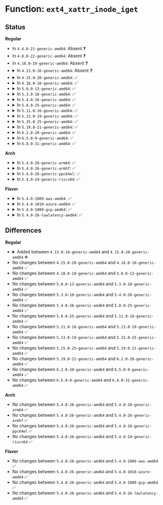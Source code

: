 # Function: <code>ext4_xattr_inode_iget</code>

## Status
<b>Regular</b>
<ul>
<li>
In <code>4.4.0-21-generic-amd64</code>: Absent ❓
</li>
<li>
In <code>4.8.0-22-generic-amd64</code>: Absent ❓
</li>
<li>
In <code>4.10.0-19-generic-amd64</code>: Absent ❓
</li>
<li>
<details>
<summary>In <code>4.13.0-16-generic-amd64</code>: Absent ❓</summary>

```json
{
  "name": "ext4_xattr_inode_iget",
  "collision_type": "Unique Static",
  "inline_type": "Selective",
  "funcs": [
    {
      "addr": 18446744071582228560,
      "name": "ext4_xattr_inode_iget",
      "external": false,
      "loc": "fs/ext4/xattr.c:357",
      "file": "fs/ext4/xattr.c",
      "inline": "not declared, inlined",
      "caller_inline": [],
      "caller_func": [
        "fs/ext4/xattr.c:ext4_xattr_block_set",
        "fs/ext4/xattr.c:ext4_xattr_block_set",
        "fs/ext4/xattr.c:ext4_xattr_block_set",
        "fs/ext4/xattr.c:ext4_xattr_set_entry",
        "fs/ext4/xattr.c:ext4_xattr_inode_dec_ref_all",
        "fs/ext4/xattr.c:ext4_xattr_inode_get"
      ]
    }
  ],
  "symbols": [
    {
      "addr": 18446744071582228560,
      "name": "ext4_xattr_inode_iget.isra.15",
      "section": ".text",
      "bind": "STB_LOCAL",
      "size": 232
    }
  ]
}
```
</details>
</li>
<li>
<details>
<summary>In <code>4.15.0-20-generic-amd64</code>: ✅</summary>

```c
int ext4_xattr_inode_iget(struct inode * parent, long unsigned int ea_ino, u32 ea_inode_hash, struct inode * * ea_inode)
```

```json
{
  "name": "ext4_xattr_inode_iget",
  "collision_type": "Unique Static",
  "inline_type": "No",
  "funcs": [
    {
      "addr": 18446744071582375664,
      "name": "ext4_xattr_inode_iget",
      "external": false,
      "loc": "fs/ext4/xattr.c:360",
      "file": "fs/ext4/xattr.c",
      "inline": "seen, unknown",
      "caller_inline": [],
      "caller_func": [
        "fs/ext4/xattr.c:ext4_xattr_delete_inode",
        "fs/ext4/xattr.c:ext4_xattr_block_set",
        "fs/ext4/xattr.c:ext4_xattr_block_set",
        "fs/ext4/xattr.c:ext4_xattr_block_set",
        "fs/ext4/xattr.c:ext4_xattr_block_set",
        "fs/ext4/xattr.c:ext4_xattr_set_entry",
        "fs/ext4/xattr.c:ext4_xattr_inode_dec_ref_all",
        "fs/ext4/xattr.c:ext4_xattr_inode_get"
      ]
    }
  ],
  "symbols": [
    {
      "addr": 18446744071582375664,
      "name": "ext4_xattr_inode_iget",
      "section": ".text",
      "bind": "STB_LOCAL",
      "size": 346
    }
  ]
}
```
</details>
</li>
<li>
<details>
<summary>In <code>4.18.0-10-generic-amd64</code>: ✅</summary>

```c
int ext4_xattr_inode_iget(struct inode * parent, long unsigned int ea_ino, u32 ea_inode_hash, struct inode * * ea_inode)
```

```json
{
  "name": "ext4_xattr_inode_iget",
  "collision_type": "Unique Static",
  "inline_type": "No",
  "funcs": [
    {
      "addr": 18446744071582566464,
      "name": "ext4_xattr_inode_iget",
      "external": false,
      "loc": "fs/ext4/xattr.c:381",
      "file": "fs/ext4/xattr.c",
      "inline": "seen, unknown",
      "caller_inline": [],
      "caller_func": [
        "fs/ext4/xattr.c:ext4_xattr_delete_inode",
        "fs/ext4/xattr.c:ext4_xattr_block_set",
        "fs/ext4/xattr.c:ext4_xattr_block_set",
        "fs/ext4/xattr.c:ext4_xattr_block_set",
        "fs/ext4/xattr.c:ext4_xattr_block_set",
        "fs/ext4/xattr.c:ext4_xattr_set_entry",
        "fs/ext4/xattr.c:ext4_xattr_inode_dec_ref_all",
        "fs/ext4/xattr.c:ext4_xattr_inode_get"
      ]
    }
  ],
  "symbols": [
    {
      "addr": 18446744071582566464,
      "name": "ext4_xattr_inode_iget",
      "section": ".text",
      "bind": "STB_LOCAL",
      "size": 346
    }
  ]
}
```
</details>
</li>
<li>
<details>
<summary>In <code>5.0.0-13-generic-amd64</code>: ✅</summary>

```c
int ext4_xattr_inode_iget(struct inode * parent, long unsigned int ea_ino, u32 ea_inode_hash, struct inode * * ea_inode)
```

```json
{
  "name": "ext4_xattr_inode_iget",
  "collision_type": "Unique Static",
  "inline_type": "No",
  "funcs": [
    {
      "addr": 18446744071582667888,
      "name": "ext4_xattr_inode_iget",
      "external": false,
      "loc": "fs/ext4/xattr.c:381",
      "file": "fs/ext4/xattr.c",
      "inline": "seen, unknown",
      "caller_inline": [],
      "caller_func": [
        "fs/ext4/xattr.c:ext4_xattr_delete_inode",
        "fs/ext4/xattr.c:ext4_xattr_block_set",
        "fs/ext4/xattr.c:ext4_xattr_block_set",
        "fs/ext4/xattr.c:ext4_xattr_block_set",
        "fs/ext4/xattr.c:ext4_xattr_block_set",
        "fs/ext4/xattr.c:ext4_xattr_set_entry",
        "fs/ext4/xattr.c:ext4_xattr_inode_dec_ref_all",
        "fs/ext4/xattr.c:ext4_xattr_inode_get"
      ]
    }
  ],
  "symbols": [
    {
      "addr": 18446744071582667888,
      "name": "ext4_xattr_inode_iget",
      "section": ".text",
      "bind": "STB_LOCAL",
      "size": 361
    }
  ]
}
```
</details>
</li>
<li>
<details>
<summary>In <code>5.3.0-18-generic-amd64</code>: ✅</summary>

```c
int ext4_xattr_inode_iget(struct inode * parent, long unsigned int ea_ino, u32 ea_inode_hash, struct inode * * ea_inode)
```

```json
{
  "name": "ext4_xattr_inode_iget",
  "collision_type": "Unique Static",
  "inline_type": "No",
  "funcs": [
    {
      "addr": 18446744071582841648,
      "name": "ext4_xattr_inode_iget",
      "external": false,
      "loc": "fs/ext4/xattr.c:381",
      "file": "fs/ext4/xattr.c",
      "inline": "seen, unknown",
      "caller_inline": [],
      "caller_func": [
        "fs/ext4/xattr.c:ext4_xattr_delete_inode",
        "fs/ext4/xattr.c:ext4_xattr_block_set",
        "fs/ext4/xattr.c:ext4_xattr_block_set",
        "fs/ext4/xattr.c:ext4_xattr_block_set",
        "fs/ext4/xattr.c:ext4_xattr_block_set",
        "fs/ext4/xattr.c:ext4_xattr_set_entry",
        "fs/ext4/xattr.c:ext4_xattr_inode_dec_ref_all",
        "fs/ext4/xattr.c:ext4_xattr_inode_get"
      ]
    }
  ],
  "symbols": [
    {
      "addr": 18446744071582841648,
      "name": "ext4_xattr_inode_iget",
      "section": ".text",
      "bind": "STB_LOCAL",
      "size": 368
    }
  ]
}
```
</details>
</li>
<li>
<details>
<summary>In <code>5.4.0-26-generic-amd64</code>: ✅</summary>

```c
int ext4_xattr_inode_iget(struct inode * parent, long unsigned int ea_ino, u32 ea_inode_hash, struct inode * * ea_inode)
```

```json
{
  "name": "ext4_xattr_inode_iget",
  "collision_type": "Unique Static",
  "inline_type": "No",
  "funcs": [
    {
      "addr": 18446744071582945792,
      "name": "ext4_xattr_inode_iget",
      "external": false,
      "loc": "fs/ext4/xattr.c:381",
      "file": "fs/ext4/xattr.c",
      "inline": "seen, unknown",
      "caller_inline": [],
      "caller_func": [
        "fs/ext4/xattr.c:ext4_xattr_delete_inode",
        "fs/ext4/xattr.c:ext4_xattr_block_set",
        "fs/ext4/xattr.c:ext4_xattr_block_set",
        "fs/ext4/xattr.c:ext4_xattr_block_set",
        "fs/ext4/xattr.c:ext4_xattr_block_set",
        "fs/ext4/xattr.c:ext4_xattr_set_entry",
        "fs/ext4/xattr.c:ext4_xattr_inode_dec_ref_all",
        "fs/ext4/xattr.c:ext4_xattr_inode_get"
      ]
    }
  ],
  "symbols": [
    {
      "addr": 18446744071582945792,
      "name": "ext4_xattr_inode_iget",
      "section": ".text",
      "bind": "STB_LOCAL",
      "size": 368
    }
  ]
}
```
</details>
</li>
<li>
<details>
<summary>In <code>5.8.0-25-generic-amd64</code>: ✅</summary>

```c
int ext4_xattr_inode_iget(struct inode * parent, long unsigned int ea_ino, u32 ea_inode_hash, struct inode * * ea_inode)
```

```json
{
  "name": "ext4_xattr_inode_iget",
  "collision_type": "Unique Static",
  "inline_type": "No",
  "funcs": [
    {
      "addr": 18446744071583262912,
      "name": "ext4_xattr_inode_iget",
      "external": false,
      "loc": "fs/ext4/xattr.c:383",
      "file": "fs/ext4/xattr.c",
      "inline": "seen, unknown",
      "caller_inline": [],
      "caller_func": [
        "fs/ext4/xattr.c:ext4_xattr_delete_inode",
        "fs/ext4/xattr.c:ext4_xattr_block_set",
        "fs/ext4/xattr.c:ext4_xattr_block_set",
        "fs/ext4/xattr.c:ext4_xattr_set_entry",
        "fs/ext4/xattr.c:ext4_xattr_inode_dec_ref_all",
        "fs/ext4/xattr.c:ext4_xattr_inode_inc_ref_all",
        "fs/ext4/xattr.c:ext4_xattr_inode_inc_ref_all",
        "fs/ext4/xattr.c:ext4_xattr_inode_get"
      ]
    }
  ],
  "symbols": [
    {
      "addr": 18446744071583262912,
      "name": "ext4_xattr_inode_iget",
      "section": ".text",
      "bind": "STB_LOCAL",
      "size": 362
    }
  ]
}
```
</details>
</li>
<li>
<details>
<summary>In <code>5.11.0-16-generic-amd64</code>: ✅</summary>

```c
int ext4_xattr_inode_iget(struct inode * parent, long unsigned int ea_ino, u32 ea_inode_hash, struct inode * * ea_inode)
```

```json
{
  "name": "ext4_xattr_inode_iget",
  "collision_type": "Unique Static",
  "inline_type": "No",
  "funcs": [
    {
      "addr": 18446744071583363808,
      "name": "ext4_xattr_inode_iget",
      "external": false,
      "loc": "fs/ext4/xattr.c:383",
      "file": "fs/ext4/xattr.c",
      "inline": "seen, unknown",
      "caller_inline": [],
      "caller_func": [
        "fs/ext4/xattr.c:ext4_xattr_delete_inode",
        "fs/ext4/xattr.c:ext4_xattr_block_set",
        "fs/ext4/xattr.c:ext4_xattr_block_set",
        "fs/ext4/xattr.c:ext4_xattr_set_entry",
        "fs/ext4/xattr.c:ext4_xattr_inode_dec_ref_all",
        "fs/ext4/xattr.c:ext4_xattr_inode_inc_ref_all",
        "fs/ext4/xattr.c:ext4_xattr_inode_inc_ref_all",
        "fs/ext4/xattr.c:ext4_xattr_inode_get"
      ]
    }
  ],
  "symbols": [
    {
      "addr": 18446744071583363808,
      "name": "ext4_xattr_inode_iget",
      "section": ".text",
      "bind": "STB_LOCAL",
      "size": 369
    }
  ]
}
```
</details>
</li>
<li>
<details>
<summary>In <code>5.13.0-19-generic-amd64</code>: ✅</summary>

```c
int ext4_xattr_inode_iget(struct inode * parent, long unsigned int ea_ino, u32 ea_inode_hash, struct inode * * ea_inode)
```

```json
{
  "name": "ext4_xattr_inode_iget",
  "collision_type": "Unique Static",
  "inline_type": "No",
  "funcs": [
    {
      "addr": 18446744071583386528,
      "name": "ext4_xattr_inode_iget",
      "external": false,
      "loc": "fs/ext4/xattr.c:383",
      "file": "fs/ext4/xattr.c",
      "inline": "seen, unknown",
      "caller_inline": [],
      "caller_func": [
        "fs/ext4/xattr.c:ext4_xattr_delete_inode",
        "fs/ext4/xattr.c:ext4_xattr_block_set",
        "fs/ext4/xattr.c:ext4_xattr_block_set",
        "fs/ext4/xattr.c:ext4_xattr_set_entry",
        "fs/ext4/xattr.c:ext4_xattr_inode_dec_ref_all",
        "fs/ext4/xattr.c:ext4_xattr_inode_inc_ref_all",
        "fs/ext4/xattr.c:ext4_xattr_inode_inc_ref_all",
        "fs/ext4/xattr.c:ext4_xattr_inode_get"
      ]
    }
  ],
  "symbols": [
    {
      "addr": 18446744071583386528,
      "name": "ext4_xattr_inode_iget",
      "section": ".text",
      "bind": "STB_LOCAL",
      "size": 369
    }
  ]
}
```
</details>
</li>
<li>
<details>
<summary>In <code>5.15.0-25-generic-amd64</code>: ✅</summary>

```c
int ext4_xattr_inode_iget(struct inode * parent, long unsigned int ea_ino, u32 ea_inode_hash, struct inode * * ea_inode)
```

```json
{
  "name": "ext4_xattr_inode_iget",
  "collision_type": "Unique Static",
  "inline_type": "No",
  "funcs": [
    {
      "addr": 18446744071583730880,
      "name": "ext4_xattr_inode_iget",
      "external": false,
      "loc": "fs/ext4/xattr.c:383",
      "file": "fs/ext4/xattr.c",
      "inline": "seen, unknown",
      "caller_inline": [],
      "caller_func": [
        "fs/ext4/xattr.c:ext4_xattr_delete_inode",
        "fs/ext4/xattr.c:ext4_xattr_block_set",
        "fs/ext4/xattr.c:ext4_xattr_block_set",
        "fs/ext4/xattr.c:ext4_xattr_set_entry",
        "fs/ext4/xattr.c:ext4_xattr_inode_dec_ref_all",
        "fs/ext4/xattr.c:ext4_xattr_inode_inc_ref_all",
        "fs/ext4/xattr.c:ext4_xattr_inode_inc_ref_all",
        "fs/ext4/xattr.c:ext4_xattr_inode_get"
      ]
    }
  ],
  "symbols": [
    {
      "addr": 18446744071583730880,
      "name": "ext4_xattr_inode_iget",
      "section": ".text",
      "bind": "STB_LOCAL",
      "size": 369
    }
  ]
}
```
</details>
</li>
<li>
<details>
<summary>In <code>5.19.0-21-generic-amd64</code>: ✅</summary>

```c
int ext4_xattr_inode_iget(struct inode * parent, long unsigned int ea_ino, u32 ea_inode_hash, struct inode * * ea_inode)
```

```json
{
  "name": "ext4_xattr_inode_iget",
  "collision_type": "Unique Static",
  "inline_type": "No",
  "funcs": [
    {
      "addr": 18446744071584283440,
      "name": "ext4_xattr_inode_iget",
      "external": false,
      "loc": "fs/ext4/xattr.c:383",
      "file": "fs/ext4/xattr.c",
      "inline": "seen, unknown",
      "caller_inline": [],
      "caller_func": [
        "fs/ext4/xattr.c:ext4_xattr_delete_inode",
        "fs/ext4/xattr.c:ext4_xattr_block_set",
        "fs/ext4/xattr.c:ext4_xattr_block_set",
        "fs/ext4/xattr.c:ext4_xattr_set_entry",
        "fs/ext4/xattr.c:ext4_xattr_inode_dec_ref_all",
        "fs/ext4/xattr.c:ext4_xattr_inode_inc_ref_all",
        "fs/ext4/xattr.c:ext4_xattr_inode_inc_ref_all",
        "fs/ext4/xattr.c:ext4_xattr_inode_get"
      ]
    }
  ],
  "symbols": [
    {
      "addr": 18446744071584283440,
      "name": "ext4_xattr_inode_iget",
      "section": ".text",
      "bind": "STB_LOCAL",
      "size": 379
    }
  ]
}
```
</details>
</li>
<li>
<details>
<summary>In <code>6.2.0-20-generic-amd64</code>: ✅</summary>

```c
int ext4_xattr_inode_iget(struct inode * parent, long unsigned int ea_ino, u32 ea_inode_hash, struct inode * * ea_inode)
```

```json
{
  "name": "ext4_xattr_inode_iget",
  "collision_type": "Unique Static",
  "inline_type": "No",
  "funcs": [
    {
      "addr": 18446744071584931376,
      "name": "ext4_xattr_inode_iget",
      "external": false,
      "loc": "fs/ext4/xattr.c:385",
      "file": "fs/ext4/xattr.c",
      "inline": "seen, unknown",
      "caller_inline": [],
      "caller_func": [
        "fs/ext4/xattr.c:ext4_xattr_delete_inode",
        "fs/ext4/xattr.c:ext4_xattr_block_set",
        "fs/ext4/xattr.c:ext4_xattr_block_set",
        "fs/ext4/xattr.c:ext4_xattr_set_entry",
        "fs/ext4/xattr.c:ext4_xattr_inode_dec_ref_all",
        "fs/ext4/xattr.c:ext4_xattr_inode_inc_ref_all",
        "fs/ext4/xattr.c:ext4_xattr_inode_inc_ref_all",
        "fs/ext4/xattr.c:ext4_xattr_inode_get"
      ]
    }
  ],
  "symbols": [
    {
      "addr": 18446744071584931376,
      "name": "ext4_xattr_inode_iget",
      "section": ".text",
      "bind": "STB_LOCAL",
      "size": 379
    }
  ]
}
```
</details>
</li>
<li>
<details>
<summary>In <code>6.5.0-9-generic-amd64</code>: ✅</summary>

```c
int ext4_xattr_inode_iget(struct inode * parent, long unsigned int ea_ino, u32 ea_inode_hash, struct inode * * ea_inode)
```

```json
{
  "name": "ext4_xattr_inode_iget",
  "collision_type": "Unique Static",
  "inline_type": "No",
  "funcs": [
    {
      "addr": 18446744071585158960,
      "name": "ext4_xattr_inode_iget",
      "external": false,
      "loc": "fs/ext4/xattr.c:423",
      "file": "fs/ext4/xattr.c",
      "inline": "seen, unknown",
      "caller_inline": [],
      "caller_func": [
        "fs/ext4/xattr.c:ext4_xattr_delete_inode",
        "fs/ext4/xattr.c:ext4_xattr_block_set",
        "fs/ext4/xattr.c:ext4_xattr_block_set",
        "fs/ext4/xattr.c:ext4_xattr_set_entry",
        "fs/ext4/xattr.c:ext4_xattr_inode_dec_ref_all",
        "fs/ext4/xattr.c:ext4_xattr_inode_inc_ref_all",
        "fs/ext4/xattr.c:ext4_xattr_inode_inc_ref_all",
        "fs/ext4/xattr.c:ext4_xattr_inode_get"
      ]
    }
  ],
  "symbols": [
    {
      "addr": 18446744071585158960,
      "name": "ext4_xattr_inode_iget",
      "section": ".text",
      "bind": "STB_LOCAL",
      "size": 303
    }
  ]
}
```
</details>
</li>
<li>
<details>
<summary>In <code>6.8.0-31-generic-amd64</code>: ✅</summary>

```c
int ext4_xattr_inode_iget(struct inode * parent, long unsigned int ea_ino, u32 ea_inode_hash, struct inode * * ea_inode)
```

```json
{
  "name": "ext4_xattr_inode_iget",
  "collision_type": "Unique Static",
  "inline_type": "No",
  "funcs": [
    {
      "addr": 18446744071585391600,
      "name": "ext4_xattr_inode_iget",
      "external": false,
      "loc": "fs/ext4/xattr.c:423",
      "file": "fs/ext4/xattr.c",
      "inline": "seen, unknown",
      "caller_inline": [],
      "caller_func": [
        "fs/ext4/xattr.c:ext4_xattr_delete_inode",
        "fs/ext4/xattr.c:ext4_xattr_block_set",
        "fs/ext4/xattr.c:ext4_xattr_block_set",
        "fs/ext4/xattr.c:ext4_xattr_set_entry",
        "fs/ext4/xattr.c:ext4_xattr_inode_dec_ref_all",
        "fs/ext4/xattr.c:ext4_xattr_inode_inc_ref_all",
        "fs/ext4/xattr.c:ext4_xattr_inode_inc_ref_all",
        "fs/ext4/xattr.c:ext4_xattr_inode_get"
      ]
    }
  ],
  "symbols": [
    {
      "addr": 18446744071585391600,
      "name": "ext4_xattr_inode_iget",
      "section": ".text",
      "bind": "STB_LOCAL",
      "size": 321
    }
  ]
}
```
</details>
</li>
</ul>
<b>Arch</b>
<ul>
<li>
<details>
<summary>In <code>5.4.0-26-generic-arm64</code>: ✅</summary>

```c
int ext4_xattr_inode_iget(struct inode * parent, long unsigned int ea_ino, u32 ea_inode_hash, struct inode * * ea_inode)
```

```json
{
  "name": "ext4_xattr_inode_iget",
  "collision_type": "Unique Static",
  "inline_type": "No",
  "funcs": [
    {
      "addr": 18446603336494624808,
      "name": "ext4_xattr_inode_iget",
      "external": false,
      "loc": "fs/ext4/xattr.c:381",
      "file": "fs/ext4/xattr.c",
      "inline": "seen, unknown",
      "caller_inline": [],
      "caller_func": [
        "fs/ext4/xattr.c:ext4_xattr_delete_inode",
        "fs/ext4/xattr.c:ext4_xattr_block_set",
        "fs/ext4/xattr.c:ext4_xattr_block_set",
        "fs/ext4/xattr.c:ext4_xattr_block_set",
        "fs/ext4/xattr.c:ext4_xattr_block_set",
        "fs/ext4/xattr.c:ext4_xattr_set_entry",
        "fs/ext4/xattr.c:ext4_xattr_inode_dec_ref_all",
        "fs/ext4/xattr.c:ext4_xattr_inode_get"
      ]
    }
  ],
  "symbols": [
    {
      "addr": 18446603336494624808,
      "name": "ext4_xattr_inode_iget",
      "section": ".text",
      "bind": "STB_LOCAL",
      "size": 436
    }
  ]
}
```
</details>
</li>
<li>
<details>
<summary>In <code>5.4.0-26-generic-armhf</code>: ✅</summary>

```c
int ext4_xattr_inode_iget(struct inode * parent, long unsigned int ea_ino, u32 ea_inode_hash, struct inode * * ea_inode)
```

```json
{
  "name": "ext4_xattr_inode_iget",
  "collision_type": "Unique Static",
  "inline_type": "No",
  "funcs": [
    {
      "addr": 3228063800,
      "name": "ext4_xattr_inode_iget",
      "external": false,
      "loc": "fs/ext4/xattr.c:381",
      "file": "fs/ext4/xattr.c",
      "inline": "seen, unknown",
      "caller_inline": [],
      "caller_func": [
        "fs/ext4/xattr.c:ext4_xattr_delete_inode",
        "fs/ext4/xattr.c:ext4_xattr_block_set",
        "fs/ext4/xattr.c:ext4_xattr_block_set",
        "fs/ext4/xattr.c:ext4_xattr_block_set",
        "fs/ext4/xattr.c:ext4_xattr_block_set",
        "fs/ext4/xattr.c:ext4_xattr_set_entry",
        "fs/ext4/xattr.c:ext4_xattr_inode_dec_ref_all",
        "fs/ext4/xattr.c:ext4_xattr_inode_get"
      ]
    }
  ],
  "symbols": [
    {
      "addr": 3228063800,
      "name": "ext4_xattr_inode_iget",
      "section": ".text",
      "bind": "STB_LOCAL",
      "size": 396
    }
  ]
}
```
</details>
</li>
<li>
<details>
<summary>In <code>5.4.0-26-generic-ppc64el</code>: ✅</summary>

```c
int ext4_xattr_inode_iget(struct inode * parent, long unsigned int ea_ino, u32 ea_inode_hash, struct inode * * ea_inode)
```

```json
{
  "name": "ext4_xattr_inode_iget",
  "collision_type": "Unique Static",
  "inline_type": "No",
  "funcs": [
    {
      "addr": 13835058055288424800,
      "name": "ext4_xattr_inode_iget",
      "external": false,
      "loc": "fs/ext4/xattr.c:381",
      "file": "fs/ext4/xattr.c",
      "inline": "seen, unknown",
      "caller_inline": [],
      "caller_func": [
        "fs/ext4/xattr.c:ext4_xattr_delete_inode",
        "fs/ext4/xattr.c:ext4_xattr_block_set",
        "fs/ext4/xattr.c:ext4_xattr_block_set",
        "fs/ext4/xattr.c:ext4_xattr_block_set",
        "fs/ext4/xattr.c:ext4_xattr_block_set",
        "fs/ext4/xattr.c:ext4_xattr_set_entry",
        "fs/ext4/xattr.c:ext4_xattr_inode_dec_ref_all",
        "fs/ext4/xattr.c:ext4_xattr_inode_get"
      ]
    }
  ],
  "symbols": [
    {
      "addr": 13835058055288424800,
      "name": "ext4_xattr_inode_iget",
      "section": ".text",
      "bind": "STB_LOCAL",
      "size": 564
    }
  ]
}
```
</details>
</li>
<li>
<details>
<summary>In <code>5.4.0-24-generic-riscv64</code>: ✅</summary>

```c
int ext4_xattr_inode_iget(struct inode * parent, long unsigned int ea_ino, u32 ea_inode_hash, struct inode * * ea_inode)
```

```json
{
  "name": "ext4_xattr_inode_iget",
  "collision_type": "Unique Static",
  "inline_type": "No",
  "funcs": [
    {
      "addr": 18446743936273993986,
      "name": "ext4_xattr_inode_iget",
      "external": false,
      "loc": "fs/ext4/xattr.c:381",
      "file": "fs/ext4/xattr.c",
      "inline": "seen, unknown",
      "caller_inline": [],
      "caller_func": [
        "fs/ext4/xattr.c:ext4_xattr_delete_inode",
        "fs/ext4/xattr.c:ext4_xattr_block_set",
        "fs/ext4/xattr.c:ext4_xattr_block_set",
        "fs/ext4/xattr.c:ext4_xattr_block_set",
        "fs/ext4/xattr.c:ext4_xattr_block_set",
        "fs/ext4/xattr.c:ext4_xattr_set_entry",
        "fs/ext4/xattr.c:ext4_xattr_inode_dec_ref_all",
        "fs/ext4/xattr.c:ext4_xattr_inode_get"
      ]
    }
  ],
  "symbols": [
    {
      "addr": 18446743936273993986,
      "name": "ext4_xattr_inode_iget",
      "section": ".text",
      "bind": "STB_LOCAL",
      "size": 334
    }
  ]
}
```
</details>
</li>
</ul>
<b>Flavor</b>
<ul>
<li>
<details>
<summary>In <code>5.4.0-1009-aws-amd64</code>: ✅</summary>

```c
int ext4_xattr_inode_iget(struct inode * parent, long unsigned int ea_ino, u32 ea_inode_hash, struct inode * * ea_inode)
```

```json
{
  "name": "ext4_xattr_inode_iget",
  "collision_type": "Unique Static",
  "inline_type": "No",
  "funcs": [
    {
      "addr": 18446744071582914528,
      "name": "ext4_xattr_inode_iget",
      "external": false,
      "loc": "fs/ext4/xattr.c:381",
      "file": "fs/ext4/xattr.c",
      "inline": "seen, unknown",
      "caller_inline": [],
      "caller_func": [
        "fs/ext4/xattr.c:ext4_xattr_delete_inode",
        "fs/ext4/xattr.c:ext4_xattr_block_set",
        "fs/ext4/xattr.c:ext4_xattr_block_set",
        "fs/ext4/xattr.c:ext4_xattr_block_set",
        "fs/ext4/xattr.c:ext4_xattr_block_set",
        "fs/ext4/xattr.c:ext4_xattr_set_entry",
        "fs/ext4/xattr.c:ext4_xattr_inode_dec_ref_all",
        "fs/ext4/xattr.c:ext4_xattr_inode_get"
      ]
    }
  ],
  "symbols": [
    {
      "addr": 18446744071582914528,
      "name": "ext4_xattr_inode_iget",
      "section": ".text",
      "bind": "STB_LOCAL",
      "size": 368
    }
  ]
}
```
</details>
</li>
<li>
<details>
<summary>In <code>5.4.0-1010-azure-amd64</code>: ✅</summary>

```c
int ext4_xattr_inode_iget(struct inode * parent, long unsigned int ea_ino, u32 ea_inode_hash, struct inode * * ea_inode)
```

```json
{
  "name": "ext4_xattr_inode_iget",
  "collision_type": "Unique Static",
  "inline_type": "No",
  "funcs": [
    {
      "addr": 18446744071582851680,
      "name": "ext4_xattr_inode_iget",
      "external": false,
      "loc": "fs/ext4/xattr.c:381",
      "file": "fs/ext4/xattr.c",
      "inline": "seen, unknown",
      "caller_inline": [],
      "caller_func": [
        "fs/ext4/xattr.c:ext4_xattr_delete_inode",
        "fs/ext4/xattr.c:ext4_xattr_block_set",
        "fs/ext4/xattr.c:ext4_xattr_block_set",
        "fs/ext4/xattr.c:ext4_xattr_block_set",
        "fs/ext4/xattr.c:ext4_xattr_block_set",
        "fs/ext4/xattr.c:ext4_xattr_set_entry",
        "fs/ext4/xattr.c:ext4_xattr_inode_dec_ref_all",
        "fs/ext4/xattr.c:ext4_xattr_inode_get"
      ]
    }
  ],
  "symbols": [
    {
      "addr": 18446744071582851680,
      "name": "ext4_xattr_inode_iget",
      "section": ".text",
      "bind": "STB_LOCAL",
      "size": 368
    }
  ]
}
```
</details>
</li>
<li>
<details>
<summary>In <code>5.4.0-1009-gcp-amd64</code>: ✅</summary>

```c
int ext4_xattr_inode_iget(struct inode * parent, long unsigned int ea_ino, u32 ea_inode_hash, struct inode * * ea_inode)
```

```json
{
  "name": "ext4_xattr_inode_iget",
  "collision_type": "Unique Static",
  "inline_type": "No",
  "funcs": [
    {
      "addr": 18446744071582903136,
      "name": "ext4_xattr_inode_iget",
      "external": false,
      "loc": "fs/ext4/xattr.c:381",
      "file": "fs/ext4/xattr.c",
      "inline": "seen, unknown",
      "caller_inline": [],
      "caller_func": [
        "fs/ext4/xattr.c:ext4_xattr_delete_inode",
        "fs/ext4/xattr.c:ext4_xattr_block_set",
        "fs/ext4/xattr.c:ext4_xattr_block_set",
        "fs/ext4/xattr.c:ext4_xattr_block_set",
        "fs/ext4/xattr.c:ext4_xattr_block_set",
        "fs/ext4/xattr.c:ext4_xattr_set_entry",
        "fs/ext4/xattr.c:ext4_xattr_inode_dec_ref_all",
        "fs/ext4/xattr.c:ext4_xattr_inode_get"
      ]
    }
  ],
  "symbols": [
    {
      "addr": 18446744071582903136,
      "name": "ext4_xattr_inode_iget",
      "section": ".text",
      "bind": "STB_LOCAL",
      "size": 368
    }
  ]
}
```
</details>
</li>
<li>
<details>
<summary>In <code>5.4.0-26-lowlatency-amd64</code>: ✅</summary>

```c
int ext4_xattr_inode_iget(struct inode * parent, long unsigned int ea_ino, u32 ea_inode_hash, struct inode * * ea_inode)
```

```json
{
  "name": "ext4_xattr_inode_iget",
  "collision_type": "Unique Static",
  "inline_type": "No",
  "funcs": [
    {
      "addr": 18446744071582990208,
      "name": "ext4_xattr_inode_iget",
      "external": false,
      "loc": "fs/ext4/xattr.c:381",
      "file": "fs/ext4/xattr.c",
      "inline": "seen, unknown",
      "caller_inline": [],
      "caller_func": [
        "fs/ext4/xattr.c:ext4_xattr_delete_inode",
        "fs/ext4/xattr.c:ext4_xattr_block_set",
        "fs/ext4/xattr.c:ext4_xattr_block_set",
        "fs/ext4/xattr.c:ext4_xattr_block_set",
        "fs/ext4/xattr.c:ext4_xattr_block_set",
        "fs/ext4/xattr.c:ext4_xattr_set_entry",
        "fs/ext4/xattr.c:ext4_xattr_inode_dec_ref_all",
        "fs/ext4/xattr.c:ext4_xattr_inode_get"
      ]
    }
  ],
  "symbols": [
    {
      "addr": 18446744071582990208,
      "name": "ext4_xattr_inode_iget",
      "section": ".text",
      "bind": "STB_LOCAL",
      "size": 368
    }
  ]
}
```
</details>
</li>
</ul>

## Differences
<b>Regular</b>
<ul>
<li>
<details>
<summary>Added between <code>4.13.0-16-generic-amd64</code> and <code>4.15.0-20-generic-amd64</code> ➕</summary>

```c
int ext4_xattr_inode_iget(struct inode * parent, long unsigned int ea_ino, u32 ea_inode_hash, struct inode * * ea_inode)
```
</details>
</li>
<li>
No changes between <code>4.15.0-20-generic-amd64</code> and <code>4.18.0-10-generic-amd64</code> ✅
</li>
<li>
No changes between <code>4.18.0-10-generic-amd64</code> and <code>5.0.0-13-generic-amd64</code> ✅
</li>
<li>
No changes between <code>5.0.0-13-generic-amd64</code> and <code>5.3.0-18-generic-amd64</code> ✅
</li>
<li>
No changes between <code>5.3.0-18-generic-amd64</code> and <code>5.4.0-26-generic-amd64</code> ✅
</li>
<li>
No changes between <code>5.4.0-26-generic-amd64</code> and <code>5.8.0-25-generic-amd64</code> ✅
</li>
<li>
No changes between <code>5.8.0-25-generic-amd64</code> and <code>5.11.0-16-generic-amd64</code> ✅
</li>
<li>
No changes between <code>5.11.0-16-generic-amd64</code> and <code>5.13.0-19-generic-amd64</code> ✅
</li>
<li>
No changes between <code>5.13.0-19-generic-amd64</code> and <code>5.15.0-25-generic-amd64</code> ✅
</li>
<li>
No changes between <code>5.15.0-25-generic-amd64</code> and <code>5.19.0-21-generic-amd64</code> ✅
</li>
<li>
No changes between <code>5.19.0-21-generic-amd64</code> and <code>6.2.0-20-generic-amd64</code> ✅
</li>
<li>
No changes between <code>6.2.0-20-generic-amd64</code> and <code>6.5.0-9-generic-amd64</code> ✅
</li>
<li>
No changes between <code>6.5.0-9-generic-amd64</code> and <code>6.8.0-31-generic-amd64</code> ✅
</li>
</ul>
<b>Arch</b>
<ul>
<li>
No changes between <code>5.4.0-26-generic-amd64</code> and <code>5.4.0-26-generic-arm64</code> ✅
</li>
<li>
No changes between <code>5.4.0-26-generic-amd64</code> and <code>5.4.0-26-generic-armhf</code> ✅
</li>
<li>
No changes between <code>5.4.0-26-generic-amd64</code> and <code>5.4.0-26-generic-ppc64el</code> ✅
</li>
<li>
No changes between <code>5.4.0-26-generic-amd64</code> and <code>5.4.0-24-generic-riscv64</code> ✅
</li>
</ul>
<b>Flavor</b>
<ul>
<li>
No changes between <code>5.4.0-26-generic-amd64</code> and <code>5.4.0-1009-aws-amd64</code> ✅
</li>
<li>
No changes between <code>5.4.0-26-generic-amd64</code> and <code>5.4.0-1010-azure-amd64</code> ✅
</li>
<li>
No changes between <code>5.4.0-26-generic-amd64</code> and <code>5.4.0-1009-gcp-amd64</code> ✅
</li>
<li>
No changes between <code>5.4.0-26-generic-amd64</code> and <code>5.4.0-26-lowlatency-amd64</code> ✅
</li>
</ul>

